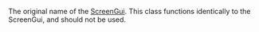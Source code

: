 The original name of the [ScreenGui](https://create.roblox.com/docs/reference/engine/classes/ScreenGui). This class functions identically to the
ScreenGui, and should not be used.